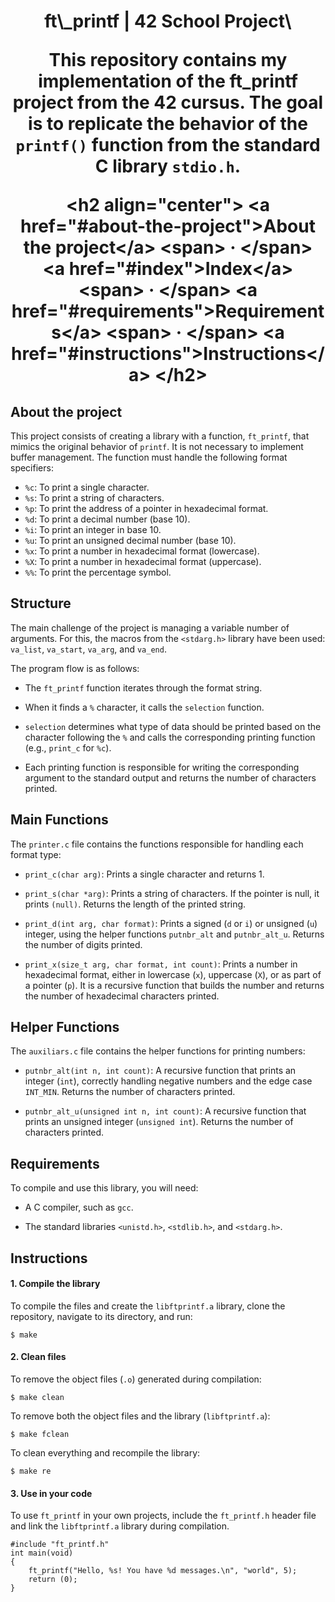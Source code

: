<h1 align="center"\>ft\_printf | 42 School Project\</h1\>

This repository contains my implementation of the ft\_printf project from the 42 cursus. The goal is to replicate the behavior of the `printf()` function from the standard C library `stdio.h`.

\<h2 align="center"\>
\<a href="\#about-the-project"\>About the project\</a\>
\<span\> · \</span\>
\<a href="\#index"\>Index\</a\>
\<span\> · \</span\>
\<a href="\#requirements"\>Requirements\</a\>
\<span\> · \</span\>
\<a href="\#instructions"\>Instructions\</a\>
\</h2\>

## About the project

This project consists of creating a library with a function, `ft_printf`, that mimics the original behavior of `printf`. It is not necessary to implement buffer management. The function must handle the following format specifiers:

  * `%c`: To print a single character.
  * `%s`: To print a string of characters.
  * `%p`: To print the address of a pointer in hexadecimal format.
  * `%d`: To print a decimal number (base 10).
  * `%i`: To print an integer in base 10.
  * `%u`: To print an unsigned decimal number (base 10).
  * `%x`: To print a number in hexadecimal format (lowercase).
  * `%X`: To print a number in hexadecimal format (uppercase).
  * `%%`: To print the percentage symbol.

## Structure

The main challenge of the project is managing a variable number of arguments. For this, the macros from the `<stdarg.h>` library have been used: `va_list`, `va_start`, `va_arg`, and `va_end`.

The program flow is as follows:

  * The `ft_printf` function iterates through the format string.

  * When it finds a `%` character, it calls the `selection` function.

  * `selection` determines what type of data should be printed based on the character following the `%` and calls the corresponding printing function (e.g., `print_c` for `%c`).

  * Each printing function is responsible for writing the corresponding argument to the standard output and returns the number of characters printed.

## Main Functions

The `printer.c` file contains the functions responsible for handling each format type:

  * `print_c(char arg)`: Prints a single character and returns 1.

  * `print_s(char *arg)`: Prints a string of characters. If the pointer is null, it prints `(null)`. Returns the length of the printed string.

  * `print_d(int arg, char format)`: Prints a signed (`d` or `i`) or unsigned (`u`) integer, using the helper functions `putnbr_alt` and `putnbr_alt_u`. Returns the number of digits printed.

  * `print_x(size_t arg, char format, int count)`: Prints a number in hexadecimal format, either in lowercase (`x`), uppercase (`X`), or as part of a pointer (`p`). It is a recursive function that builds the number and returns the number of hexadecimal characters printed.

## Helper Functions

The `auxiliars.c` file contains the helper functions for printing numbers:

  * `putnbr_alt(int n, int count)`: A recursive function that prints an integer (`int`), correctly handling negative numbers and the edge case `INT_MIN`. Returns the number of characters printed.

  * `putnbr_alt_u(unsigned int n, int count)`: A recursive function that prints an unsigned integer (`unsigned int`). Returns the number of characters printed.

## Requirements

To compile and use this library, you will need:

  * A C compiler, such as `gcc`.

  * The standard libraries `<unistd.h>`, `<stdlib.h>`, and `<stdarg.h>`.

## Instructions

#### 1\. Compile the library

To compile the files and create the `libftprintf.a` library, clone the repository, navigate to its directory, and run:

`$ make`

#### 2\. Clean files

To remove the object files (`.o`) generated during compilation:

`$ make clean`

To remove both the object files and the library (`libftprintf.a`):

`$ make fclean`

To clean everything and recompile the library:

`$ make re`

#### 3\. Use in your code

To use `ft_printf` in your own projects, include the `ft_printf.h` header file and link the `libftprintf.a` library during compilation.

```
#include "ft_printf.h"
int main(void)
{
    ft_printf("Hello, %s! You have %d messages.\n", "world", 5);
    return (0);
}
```
